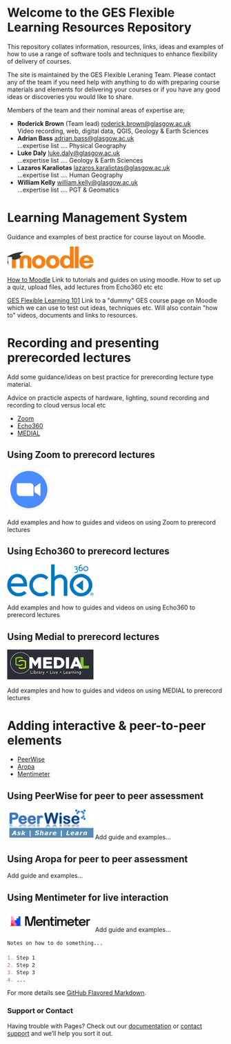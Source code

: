 # Welcome to the GES Flexible Learning Resources Repository

This repository collates information, resources, links, ideas and examples of how to use a range of software tools and techniques to enhance flexibility of delivery of courses.

The site is maintained by the GES Flexible Leraning Team. Please contact any of the team if you need help with anything to do with preparing course materials and elements for delivering your courses or if you have any good ideas or discoveries you would like to share.

Members of the team and their nominal areas of expertise are;

- **Roderick Brown** (Team lead) <roderick.brown@glasgow.ac.uk> <br>
Video recording, web, digital data, QGIS, Geology & Earth Sciences
- **Adrian Bass** <adrian.bass@glasgow.ac.uk> <br>
...expertise list .... Physical Geography
- **Luke Daly** <luke.daly@glasgow.ac.uk> <br>
...expertise list .... Geology & Earth Sciences
- **Lazaros Karaliotas** <lazaros.karaliotas@glasgow.ac.uk> <br>
...expertise list .... Human Geography
- **William Kelly** <william.kelly@glasgow.ac.uk> <br>
...expertise list .... PGT & Geomatics

# Learning Management System   
Guidance and examples of best practice for course layout on Moodle.

<img src="images/Moodle-Logo-RGBweb.png" alt="drawing" width="200"/>

[How to Moodle](https://moodle.gla.ac.uk/course/view.php?id=11911) Link to tutorials and guides on using moodle. How to set up a quiz, upload files, add lectures from Echo360 etc etc

[GES Flexible Learning 101](https://moodle.gla.ac.uk/course/view.php?id=19809) Link to a "dummy" GES course page on Moodle which we can use to test out ideas, techniques etc. Will also contain "how to" videos, documents and links to resources.

# Recording and presenting prerecorded lectures
Add some guidance/ideas on best practice for prerecording lecture type material. 

Advice on practicle aspects of hardware, lighting, sound recording and recording to cloud versus local etc

- [Zoom](https://support.zoom.us/hc/en-us)
- [Echo360](https://www.gla.ac.uk/myglasgow/anywhere/onlineteaching/usingecho360/)
- [MEDIAL](https://www.medial.com/)

## Using Zoom to prerecord lectures
<img src="images/zoom_logo_camera.png" alt="Zoom" width="100"/>

Add examples and how to guides and videos on using Zoom to prerecord lectures

## Using Echo360 to prerecord lectures
<img src="images/echo360_logo_noTag.blu_.png" alt="Echo360" width="200"/>

Add examples and how to guides and videos on using Echo360 to prerecord lectures

## Using Medial to prerecord lectures
<img src="images/medial_logo.png" alt="Medial" width="200"/>

Add examples and how to guides and videos on using MEDIAL to prerecord lectures

# Adding interactive & peer-to-peer elements
- [PeerWise](https://peerwise.cs.auckland.ac.nz/)
- [Aropa](http://www.dcs.gla.ac.uk/~hcp/aropa/)
- [Mentimeter](https://www.mentimeter.com/)

## Using PeerWise for peer to peer assessment
<img src="images/peerwise.png" alt="PeerWise" width="200"/>
Add guide and examples...

## Using Aropa for peer to peer assessment
Add guide and examples...

## Using Mentimeter for live interaction
<img src="images/mentimeter_logo.png" alt="Mentimeter" width="200"/>
Add guide and examples...

```markdown
Notes on how to do something...

1. Step 1
2. Step 2
3. Step 3
4. ...
```

For more details see [GitHub Flavored Markdown](https://guides.github.com/features/mastering-markdown/).


### Support or Contact

Having trouble with Pages? Check out our [documentation](https://help.github.com/categories/github-pages-basics/) or [contact support](https://github.com/contact) and we’ll help you sort it out.
